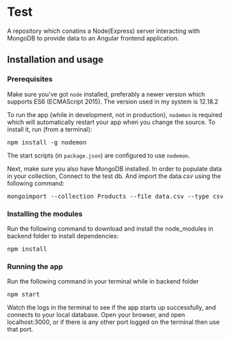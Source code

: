 # Test

A repository which conatins a Node(Express) server interacting with MongoDB to provide data to an Angular frontend application.

## Installation and usage

### Prerequisites

Make sure you've got `node` installed, preferably a newer version which supports ES6 (ECMAScript 2015). The version used in my system is 12.18.2

To run the app (while in development, not in production), `nodemon` is required which will automatically restart
your app when you change the source. To install it, run (from a terminal):

<pre>
npm install -g nodemon
</pre>

The start scripts (in `package.json`) are configured to use `nodemon`.

Next, make sure you also have MongoDB installed. In order to populate data in your collection, Connect to the test db. And import the data.csv using the following command:

<pre>
mongoimport --collection Products --file data.csv --type csv --headerline
</pre>

### Installing the modules

Run the following command to download and install the node_modules in backend folder to install dependencies:

<pre>
npm install
</pre>

### Running the app

Run the following command in your terminal while in backend folder

<pre>
npm start
</pre>

Watch the logs in the terminal to see if the app starts up successfully, and connects to your local database.
Open your browser, and open localhost:3000, or if there is any other port logged on the terminal then use that port.
